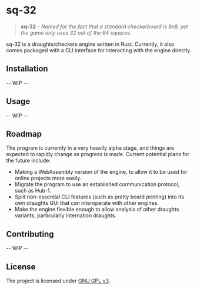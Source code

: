 # sq-32

> **sq-32** - *Named for the fact that a standard checkerboard is 8x8, yet the game only uses 32 out of the 64 squares.*

sq-32 is a draughts/checkers engine written in Rust. Currently, it also comes packaged with a CLI interface for interacting with the engine directly.

## Installation

-- WIP --

## Usage

-- WIP --

## Roadmap

The program is currently in a very heavily alpha stage, and things are expected to rapidly change as progress is made. Current potential plans for the future include:

- Making a WebAssembly version of the engine, to allow it to be used for online projects more easily.
- Migrate the program to use an established communication protocol, such as Hub-1.
- Split non-essential CLI features (such as pretty board printing) into its own draughts GUI that can interoperate with other engines.
- Make the engine flexible enough to allow analysis of other draughts variants, particularly internation draughts.

## Contributing

-- WIP --

## License

The project is licensed under [GNU GPL v3](LICENSE.md).
